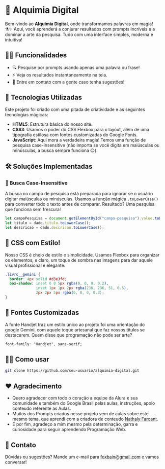 # 🔮 Alquimia Digital

Bem-vindo ao **Alquimia Digital**, onde transformamos palavras em magia! ⚗️✨ Aqui, você aprenderá a conjurar resultados com prompts incríveis e a dominar a arte da pesquisa. Tudo com uma interface simples, moderna e intuitiva!

## 🧙‍♂️ Funcionalidades

- 🔍 Pesquise por prompts usando apenas uma palavra ou frase!
- ⚡ Veja os resultados instantaneamente na tela.
- 💌 Entre em contato com a gente caso tenha sugestões!

## 🚀 Tecnologias Utilizadas

Este projeto foi criado com uma pitada de criatividade e as seguintes tecnologias mágicas:

- **HTML5**: Estrutura básica do nosso site.
- **CSS3**: Usamos o poder do CSS Flexbox para o layout, além de uma tipografia estilosa com fontes customizadas do Google Fonts.
- **JavaScript**: Aqui mora a verdadeira magia! Temos uma função de pesquisa case-insensitive (não importa se você digita em maiúsculas ou minúsculas, a busca sempre funciona 😉).

## 🛠️ Soluções Implementadas

### 🔡 Busca Case-Insensitive
A busca no campo de pesquisa está preparada para ignorar se o usuário digitar maiúsculas ou minúsculas. Usamos a função mágica `.toLowerCase()` para converter todo o texto antes de comparar. Resultado? Uma pesquisa que funciona sem frescura!

```js
let campoPesquisa = document.getElementById("campo-pesquisa").value.toLowerCase();
let titulo = dado.titulo.toLowerCase();
let descricao = dado.descricao.toLowerCase();
```

## 💅 CSS com Estilo!
Nosso CSS é cheio de estilo e simplicidade. Usamos Flexbox para organizar os elementos, e claro, um toque de sombra nas imagens para dar aquele visual profissional e elegante.

```css
.livro__gemini {
  border: 4px solid #d3e3fd;
  box-shadow: inset 0 0 5px rgba(0, 0, 0, 0.2),
              inset 1px 1px 2px rgba(236, 236, 51, 0.5),
              2px 2px 5px rgba(0, 0, 0, 0.3);
}
```
## 🎨 Fontes Customizadas
A fonte Handjet traz um estilo único ao projeto foi uma orientação do google Gemini, com aquele toque artesanal que faz nossos títulos se destacarem. Quem disse que programação não pode ser arte?

```css
font-family: "Handjet", sans-serif;

```

## 👨‍💻 Como usar

```bash
git clone https://github.com/seu-usuario/alquimia-digital.git
```

## ❤ Agradecimento
- Quero agradecer com todo o coração a equipe da Alura e sua comunidade e também do Google Brasil pelas aulas, instruções, apoio conteudo referente as Aulas.
- Muitos dos Prompts criados nesse projeto vem de aulas sobre este mesmo tema, que aprendi com a criadora de conteudo [Nathaly Farcant](https://www.udemy.com/user/nathaly-farrajota-cantalice-2/).
- E por fim, agradeço a mim mesmo pela determinação, garra e curiosidade para seguir aprendendo Programação Web.

## 📧 Contato
Dúvidas ou sugestões? Mande um e-mail para foxbain@gmail.com e vamos conversar!

